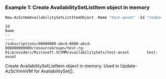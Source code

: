 ### Example 1: Create AvailabilitySetListItem object in memory
```powershell
New-AzScVmmAvailabilitySetListItemObject -Name "test-avset" -Id "/subscriptions/00000000-abcd-0000-abcd-000000000000/resourceGroups/test-rg-01/providers/Microsoft.SCVMM/availabilitySets/test-avset"
```

```output
Id                                                                                                                                         Name
--                                                                                                                                         ----
/subscriptions/00000000-abcd-0000-abcd-000000000000/resourceGroups/test-rg-01/providers/Microsoft.SCVMM/availabilitySets/test-avset        test-avset
```

Create AvailabilitySetListItem object in memory. Used in Update-AzScVmmVM for AvailabilitySet[].
